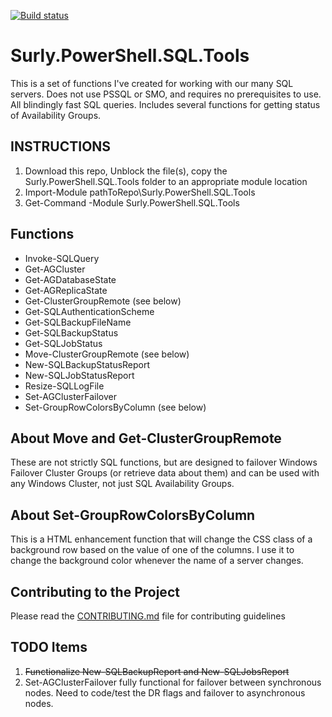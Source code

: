 [![Build status](https://ci.appveyor.com/api/projects/status/wa4mbbpthh59179p?svg=true)](https://github.com/martin9700/Surly.PowerShell.SQL.Tools)Surly.PowerShell.SQL.Tools==========================This is a set of functions I've created for working with our many SQL servers.  Does not use PSSQL or SMO, and requires no prerequisites to use.  All blindingly fast SQL queries.  Includes several functions for getting status of Availability Groups.INSTRUCTIONS------------1. Download this repo, Unblock the file(s), copy the Surly.PowerShell.SQL.Tools folder to an appropriate module location2. Import-Module pathToRepo\Surly.PowerShell.SQL.Tools3. Get-Command -Module Surly.PowerShell.SQL.ToolsFunctions---------* Invoke-SQLQuery* Get-AGCluster* Get-AGDatabaseState* Get-AGReplicaState* Get-ClusterGroupRemote (see below)* Get-SQLAuthenticationScheme* Get-SQLBackupFileName* Get-SQLBackupStatus* Get-SQLJobStatus* Move-ClusterGroupRemote (see below)* New-SQLBackupStatusReport* New-SQLJobStatusReport* Resize-SQLLogFile* Set-AGClusterFailover* Set-GroupRowColorsByColumn (see below)About Move and Get-ClusterGroupRemote-------------------------------------These are not strictly SQL functions, but are designed to failover Windows Failover Cluster Groups (or retrieve data about them) and can be used with any Windows Cluster, not just SQL Availability Groups.About Set-GroupRowColorsByColumn--------------------------------This is a HTML enhancement function that will change the CSS class of a background row based on the value of one of the columns.  I use it to change the background color whenever the name of a server changes.Contributing to the Project---------------------------Please read the [CONTRIBUTING.md](https://github.com/martin9700/Surly.PowerShell.SQL.Tools/blob/dev/.github/CONTRIBUTING.md) file for contributing guidelinesTODO Items----------1. ~~Functionalize New-SQLBackupReport and New-SQLJobsReport~~2. Set-AGClusterFailover fully functional for failover between synchronous nodes.  Need to code/test the DR flags and failover to asynchronous nodes.